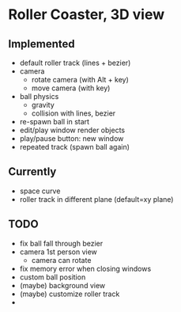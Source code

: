 Roller Coaster, 3D view
======


Implemented
------
+ default roller track (lines + bezier)
+ camera
	- rotate camera (with Alt + key)
	- move camera (with key)
+ ball physics
	- gravity
	- collision with lines, bezier
+ re-spawn ball in start
+ edit/play window render objects
+ play/pause button: new window
+ repeated track (spawn ball again)


Currently
------
+ space curve
+ roller track in different plane (default=xy plane)

TODO
------
+ fix ball fall through bezier
+ camera 1st person view
	- camera can rotate
+ fix memory error when closing windows 
+ custom ball position 
+ (maybe) background view
+ (maybe) customize roller track 
+ 
